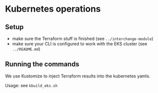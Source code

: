 # Kubernetes operations

## Setup
* make sure the Terraform stuff is finished (see `../interchange-module`)
* make sure your CLI is configured to work with the EKS cluster (see `../README.md`)

## Running the commands
We use Kustomize to inject Terraform results into the kubernetes yamls.

Usage: see `kbuild_eks.sh`
